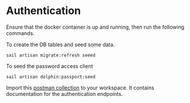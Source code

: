 # Authentication

Ensure that the docker container is up and running, then run the following commands.

To create the DB tables and seed some data.
```
sail artisan migrate:refresh seeed
```

To seed the password access client
```
sail artisan dolphin:passport:seed
```

Import this [postman collection](https://www.postman.com/collections/7471dbd6101aa9697bf5) to your workspace. It contains documentation for the authentication endpoints.
